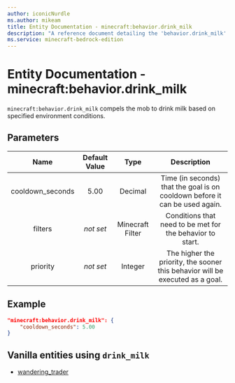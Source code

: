 ```yaml
---
author: iconicNurdle
ms.author: mikeam
title: Entity Documentation - minecraft:behavior.drink_milk
description: "A reference document detailing the 'behavior.drink_milk' entity goal"
ms.service: minecraft-bedrock-edition
---
```


# Entity Documentation - minecraft:behavior.drink_milk

`minecraft:behavior.drink_milk` compels the mob to drink milk based on specified environment conditions.

## Parameters

| Name| Default Value| Type | Description |
|:-----------:|:-----------:|:-----------:|:-----------:|
| cooldown_seconds| 5.00| Decimal | Time (in seconds) that the goal is on cooldown before it can be used again. |
| filters| *not set* | Minecraft Filter | Conditions that need to be met for the behavior to start. |
| priority| *not set* |Integer|The higher the priority, the sooner this behavior will be executed as a goal.|

## Example

```json
"minecraft:behavior.drink_milk": {
    "cooldown_seconds": 5.00
}
```

## Vanilla entities using `drink_milk`

- [wandering_trader](../../../../Source/VanillaBehaviorPack_Snippets/entities/wandering_trader.md)
